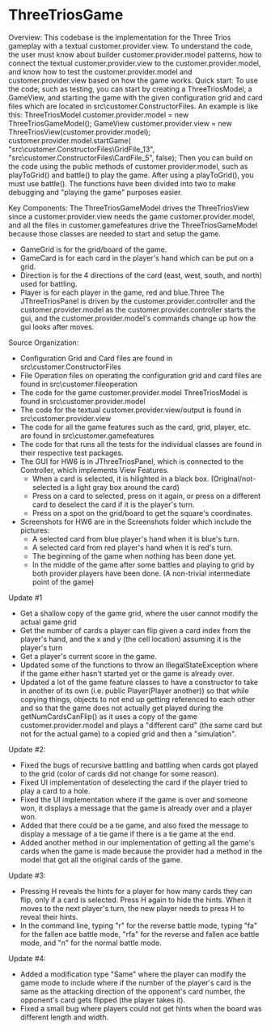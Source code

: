 # ThreeTriosGame

Overview:
This codebase is the implementation for the Three Trios gameplay with a textual customer.provider.view. To understand the code, the user must know about builder customer.provider.model patterns, how to connect the textual customer.provider.view to the customer.provider.model, and know how to test the customer.provider.model and customer.provider.view based on how the game works.
Quick start:
To use the code, such as testing, you can start by creating a ThreeTriosModel, a GameView, and starting the game with the given configuration grid and card files which are located in src\\customer.ConstructorFiles. An example is like this:
ThreeTriosModel customer.provider.model = new ThreeTriosGameModel();
    GameView customer.provider.view = new ThreeTriosView(customer.provider.model);
    customer.provider.model.startGame(
            "src\\customer.ConstructorFiles\\GridFile_13",
            "src\\customer.ConstructorFiles\\CardFile_5",
            false);
Then you can build on the code using the public methods of customer.provider.model, such as playToGrid() and battle() to play the game. After using a playToGrid(), you must use battle(). The functions have been divided into two to make debugging and "playing the game" purposes easier.


Key Components:
The ThreeTriosGameModel drives the ThreeTriosView since a customer.provider.view needs the game customer.provider.model,
 and all the files in customer.gamefeatures drive the ThreeTriosGameModel because those classes are needed to start and setup the game.
- GameGrid is for the grid/board of the game.
- GameCard is for each card in the player's hand which can be put on a grid.
- Direction is for the 4 directions of the card (east, west, south, and north) used for battling.
- Player is for each player in the game, red and blue.Three
  The JThreeTriosPanel is driven by the customer.provider.controller and the
  customer.provider.model as the customer.provider.controller starts the gui, and the customer.provider.model's commands
  change up how the gui looks after moves.


Source Organization:
- Configuration Grid and Card files are found in src\\customer.ConstructorFiles
- File Operation files on operating the configuration grid and card files are found in src\\customer.fileoperation
- The code for the game customer.provider.model ThreeTriosModel is found in src\\customer.provider.model
- The code for the textual customer.provider.view/output is found in src\\customer.provider.view
- The code for all the game features such as the card, grid, player, etc. are found in src\\customer.gamefeatures
- The code for that runs all the tests for the individual classes are found in their respective test packages.
- The GUI for HW6 is in JThreeTriosPanel, which is connected to the Controller, which implements View Features.
    - When a card is selected, it is hilighted in a black box. (Original/not-selected is a light gray box around the card)
    - Press on a card to selected, press on it again, or press on a different card to deselect the card if it is the
    player's turn.
    - Press on a spot on the grid/board to get the square's coordinates.
- Screenshots for HW6 are in the Screenshots folder which include the pictures:
    - A selected card from blue player's hand when it is blue's turn.
    - A selected card from red player's hand when it is red's turn.
    - The beginning of the game when nothing has been done yet.
    - In the middle of the game after some battles and playing to grid by both provider.players have been done.
    (A non-trivial intermediate point of the game)


Update #1
- Get a shallow copy of the game grid, where the user cannot modify the actual game grid
- Get the number of cards a player can flip given a card index from the player's hand,
  and the x and y (the cell location) assuming it is the player's turn
- Get a player's current score in the game.
- Updated some of the functions to throw an IllegalStateException where if the game either hasn't started yet
  or the game is already over.
- Updated a lot of the game feature classes to have a constructor to take in another of its own (i.e. public Player(Player another))
  so that while copying things, objects to not end up getting referenced to each other and so that the game
  does not actually get played during the
  getNumCardsCanFlip() as it uses a copy of the game customer.provider.model and plays a "different card"
  (the same card but not for the actual game) to a copied grid and then a "simulation".

Update #2:
- Fixed the bugs of recursive battling and battling when cards got played to the grid
  (color of cards did not change for some reason).
- Fixed UI implementation of deselecting the card if the player tried to play a card to a hole.
- Fixed the UI implementation where if the game is over and someone won, it displays a message that the game is already
  over and a player won.
- Added that there could be a tie game, and also fixed the message to display a message of a tie game if there is a tie
  game at the end.
- Added another method in our implementation of getting all the game's cards when the game is made because the provider
  had a method in the model that got all the original cards of the game.

Update #3:
- Pressing H reveals the hints for a player for how many cards they can flip, only if a card is selected. Press H again to hide the hints. When it moves to the next player's turn, the new player needs to press H to reveal their hints.
- In the command line, typing "r" for the reverse battle mode, typing "fa" for the fallen ace battle mode, "rfa" for the reverse and fallen ace battle mode, and "n" for the normal battle mode.

Update #4:
- Added a modification type "Same" where the player can modify the game mode to include where if the number of the player's card is the same as the
  attacking direction of the opponent's card number, the opponent's card gets flipped (the player takes it).
- Fixed a small bug where players could not get hints when the board was different length and width.
